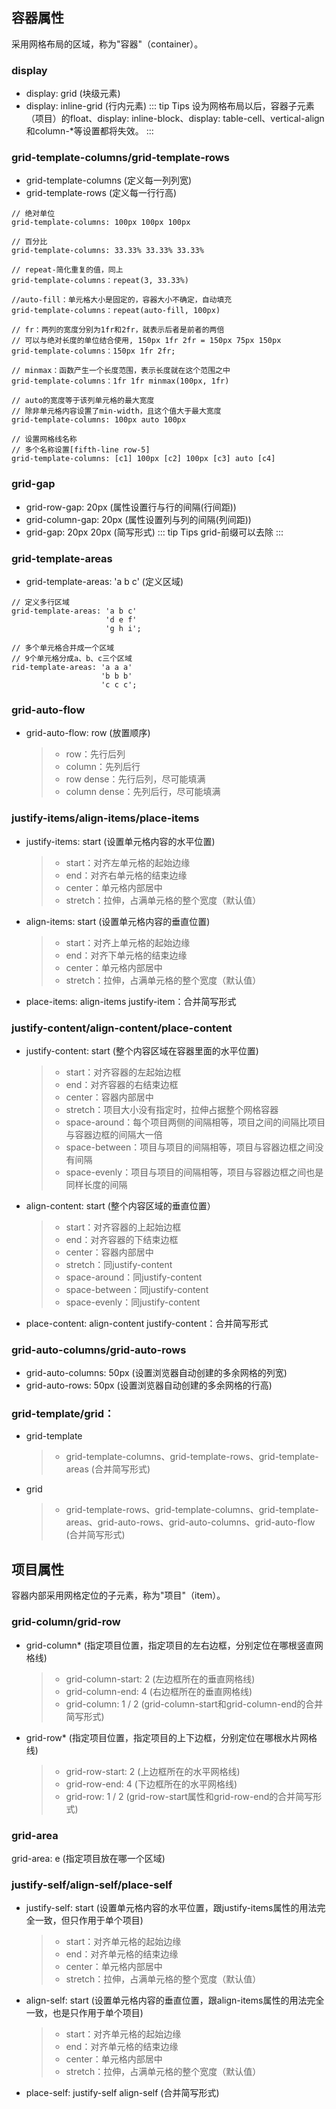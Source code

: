 容器属性
--------------------------
采用网格布局的区域，称为"容器"（container）。

### display
+ display: grid (块级元素)
+ display: inline-grid (行内元素)
::: tip Tips
设为网格布局以后，容器子元素（项目）的float、display: inline-block、display: table-cell、vertical-align和column-*等设置都将失效。
:::

### grid-template-columns/grid-template-rows
+ grid-template-columns (定义每一列列宽)
+ grid-template-rows (定义每一行行高)
```
// 绝对单位
grid-template-columns: 100px 100px 100px

// 百分比
grid-template-columns: 33.33% 33.33% 33.33%

// repeat-简化重复的值，同上
grid-template-columns：repeat(3, 33.33%)

//auto-fill：单元格大小是固定的，容器大小不确定，自动填充
grid-template-columns：repeat(auto-fill, 100px)

// fr：两列的宽度分别为1fr和2fr，就表示后者是前者的两倍
// 可以与绝对长度的单位结合使用, 150px 1fr 2fr = 150px 75px 150px
grid-template-columns：150px 1fr 2fr;

// minmax：函数产生一个长度范围，表示长度就在这个范围之中
grid-template-columns：1fr 1fr minmax(100px, 1fr)

// auto的宽度等于该列单元格的最大宽度
// 除非单元格内容设置了min-width，且这个值大于最大宽度
grid-template-columns: 100px auto 100px

// 设置网格线名称
// 多个名称设置[fifth-line row-5]
grid-template-columns: [c1] 100px [c2] 100px [c3] auto [c4]
```
    
### grid-gap
+ grid-row-gap: 20px (属性设置行与行的间隔(行间距))
+ grid-column-gap: 20px (属性设置列与列的间隔(列间距))
+ grid-gap: 20px 20px (简写形式)
::: tip Tips
grid-前缀可以去除
::: 

### grid-template-areas
+ grid-template-areas: 'a b c' (定义区域)
```
// 定义多行区域
grid-template-areas: 'a b c'
                     'd e f'
                     'g h i';

// 多个单元格合并成一个区域
// 9个单元格分成a、b、c三个区域
rid-template-areas: 'a a a'
                    'b b b'
                    'c c c';
```

### grid-auto-flow
+ grid-auto-flow: row (放置顺序)
    >+ row：先行后列
    >+ column：先列后行
    >+ row dense：先行后列，尽可能填满
    >+ column dense：先列后行，尽可能填满

### justify-items/align-items/place-items
+ justify-items: start (设置单元格内容的水平位置)
    >+ start：对齐左单元格的起始边缘
    >+ end：对齐右单元格的结束边缘
    >+ center：单元格内部居中
    >+ stretch：拉伸，占满单元格的整个宽度（默认值）
+ align-items: start (设置单元格内容的垂直位置)
    >+ start：对齐上单元格的起始边缘
    >+ end：对齐下单元格的结束边缘
    >+ center：单元格内部居中
    >+ stretch：拉伸，占满单元格的整个宽度（默认值）
+ place-items: align-items justify-item：合并简写形式 

### justify-content/align-content/place-content
+ justify-content: start (整个内容区域在容器里面的水平位置)
    >+ start：对齐容器的左起始边框
    >+ end：对齐容器的右结束边框
    >+ center：容器内部居中
    >+ stretch：项目大小没有指定时，拉伸占据整个网格容器
    >+ space-around：每个项目两侧的间隔相等，项目之间的间隔比项目与容器边框的间隔大一倍
    >+ space-between：项目与项目的间隔相等，项目与容器边框之间没有间隔
    >+ space-evenly：项目与项目的间隔相等，项目与容器边框之间也是同样长度的间隔
+ align-content: start (整个内容区域的垂直位置）
    >+ start：对齐容器的上起始边框
    >+ end：对齐容器的下结束边框
    >+ center：容器内部居中
    >+ stretch：同justify-content
    >+ space-around：同justify-content
    >+ space-between：同justify-content
    >+ space-evenly：同justify-content
+ place-content: align-content justify-content：合并简写形式

### grid-auto-columns/grid-auto-rows
+ grid-auto-columns: 50px (设置浏览器自动创建的多余网格的列宽)
+ grid-auto-rows: 50px (设置浏览器自动创建的多余网格的行高)

### grid-template/grid：
+ grid-template
    >+ grid-template-columns、grid-template-rows、grid-template-areas (合并简写形式)
+ grid
    >+ grid-template-rows、grid-template-columns、grid-template-areas、grid-auto-rows、grid-auto-columns、grid-auto-flow (合并简写形式)

项目属性
--------------------------
容器内部采用网格定位的子元素，称为"项目"（item）。

### grid-column/grid-row
+ grid-column* (指定项目位置，指定项目的左右边框，分别定位在哪根竖直网格线)
    >+ grid-column-start: 2 (左边框所在的垂直网格线)
    >+ grid-column-end: 4 (右边框所在的垂直网格线)
    >+ grid-column: 1 / 2 (grid-column-start和grid-column-end的合并简写形式)
+ grid-row* (指定项目位置，指定项目的上下边框，分别定位在哪根水片网格线)
    >+ grid-row-start: 2 (上边框所在的水平网格线)
    >+ grid-row-end: 4 (下边框所在的水平网格线)
    >+ grid-row: 1 / 2 (grid-row-start属性和grid-row-end的合并简写形式)

### grid-area
grid-area: e (指定项目放在哪一个区域)

### justify-self/align-self/place-self
+ justify-self: start (设置单元格内容的水平位置，跟justify-items属性的用法完全一致，但只作用于单个项目)
    >+ start：对齐单元格的起始边缘
    >+ end：对齐单元格的结束边缘
    >+ center：单元格内部居中
    >+ stretch：拉伸，占满单元格的整个宽度（默认值）
+ align-self: start (设置单元格内容的垂直位置，跟align-items属性的用法完全一致，也是只作用于单个项目)
    >+ start：对齐单元格的起始边缘
    >+ end：对齐单元格的结束边缘
    >+ center：单元格内部居中
    >+ stretch：拉伸，占满单元格的整个宽度（默认值）
+ place-self: justify-self align-self (合并简写形式)